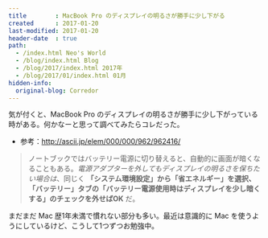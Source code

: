 ```yaml
---
title        : MacBook Pro のディスプレイの明るさが勝手に少し下がる
created      : 2017-01-20
last-modified: 2017-01-20
header-date  : true
path:
  - /index.html Neo's World
  - /blog/index.html Blog
  - /blog/2017/index.html 2017年
  - /blog/2017/01/index.html 01月
hidden-info:
  original-blog: Corredor
---
```


気が付くと、MacBook Pro のディスプレイの明るさが勝手に少し下がっている時がある。何かなーと思って調べてみたらコレだった。

- 参考：<http://ascii.jp/elem/000/000/962/962416/>

> ノートブックではバッテリー電源に切り替えると、自動的に画面が暗くなることもある。*電源アダプターを外してもディスプレイの明るさを保ちたい場合は*、同じく **「システム環境設定」から「省エネルギー」を選択、「バッテリー」タブの「バッテリー電源使用時はディスプレイを少し暗くする」のチェックを外せばOK** だ。

まだまだ Mac 歴1年未満で慣れない部分も多い。最近は意識的に Mac を使うようにしているけど、こうして1つずつお勉強中。
